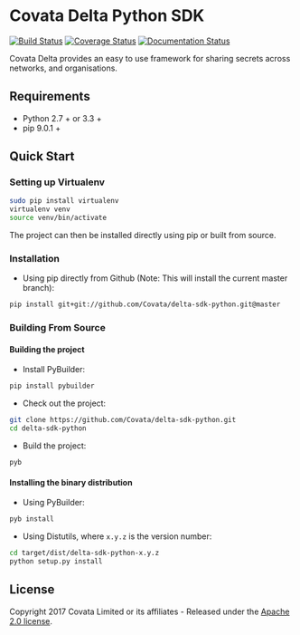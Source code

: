 # Covata Delta Python SDK
[![Build Status](https://travis-ci.org/Covata/delta-sdk-python.svg?branch=master)](https://travis-ci.org/Covata/delta-sdk-python)
[![Coverage Status](https://coveralls.io/repos/github/Covata/delta-sdk-python/badge.svg)](https://coveralls.io/github/Covata/delta-sdk-python)
[![Documentation Status](https://readthedocs.org/projects/delta-sdk-python/badge/?version=latest)](http://delta-sdk-python.readthedocs.io/en/latest/?badge=latest)

Covata Delta provides an easy to use framework for sharing secrets across networks, and organisations.

## Requirements

- Python 2.7 + or 3.3 +
- pip 9.0.1 +

## Quick Start

### Setting up Virtualenv

```bash
sudo pip install virtualenv
virtualenv venv
source venv/bin/activate
```

The project can then be installed directly using pip 
or built from source.

### Installation

* Using pip directly from Github (Note: This will install the current master branch):
```bash
pip install git+git://github.com/Covata/delta-sdk-python.git@master
```

### Building From Source

#### Building the project

* Install PyBuilder:
```bash
pip install pybuilder 
```

* Check out the project:
```bash
git clone https://github.com/Covata/delta-sdk-python.git
cd delta-sdk-python
```

* Build the project:
```
pyb
```

#### Installing the binary distribution

* Using PyBuilder:
```bash
pyb install
```

* Using Distutils, where `x.y.z` is the version number:
```bash
cd target/dist/delta-sdk-python-x.y.z
python setup.py install
```

## License

Copyright 2017 Covata Limited or its affiliates - Released under the [Apache 2.0 license](http://www.apache.org/licenses/LICENSE-2.0.html).
